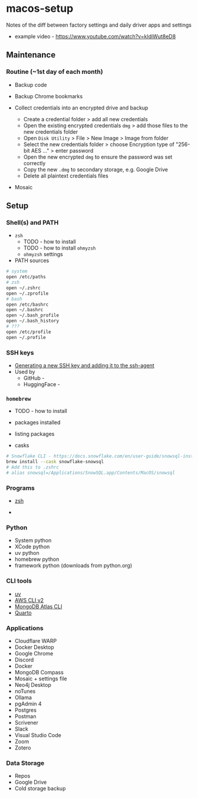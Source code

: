 # macos-setup
Notes of the diff between factory settings and daily driver apps and settings

- example video - https://www.youtube.com/watch?v=kIdiWut8eD8

## Maintenance
### Routine (~1st day of each month)
- Backup code
- Backup Chrome bookmarks
- Collect credentials into an encrypted drive and backup
  - Create a credential folder > add all new credentials
  - Open the existing encrypted credentials `dmg` > add those files to the new credentials folder
  - Open `Disk Utility` > File > New Image > Image from folder
  - Select the new credentials folder > choose Encryption type of "256-bit AES ..." > enter password
  - Open the new encrypted `dmg` to ensure the password was set correctly
  - Copy the new `.dmg` to secondary storage, e.g. Google Drive
  - Delete all plaintext credentials files

- Mosaic


## Setup

### Shell(s) and PATH
- `zsh`
  - TODO - how to install
  - TODO - how to install `ohmyzsh`
  - `ohmyzsh` settings
- PATH sources
```sh
# system
open /etc/paths
# zsh
open ~/.zshrc
open ~/.zprofile
# bash
open /etc/bashrc
open ~/.bashrc
open ~/.bash_profile
open ~/.bash_history
# ???
open /etc/profile
open ~/.profile
```

### SSH keys
- [Generating a new SSH key and adding it to the ssh-agent](https://docs.github.com/en/authentication/connecting-to-github-with-ssh/generating-a-new-ssh-key-and-adding-it-to-the-ssh-agent)
- Used by
  - GitHub - 
  - HuggingFace - 



### `homebrew`
- TODO - how to install
- packages installed
- listing packages

- casks
```sh
# Snowflake CLI - https://docs.snowflake.com/en/user-guide/snowsql-install-config
brew install --cask snowflake-snowsql
# Add this to .zshrc
# alias snowsql=/Applications/SnowSQL.app/Contents/MacOS/snowsql
```

### Programs
- [zsh](https://ohmyz.sh/)


- 

### Python
- System python
- XCode python
- uv python
- homebrew python
- framework python (downloads from python.org)

### CLI tools
- [uv](https://docs.astral.sh/uv/)
- [AWS CLI v2](https://docs.aws.amazon.com/cli/latest/userguide/getting-started-install.html)
- [MongoDB Atlas CLI](https://www.mongodb.com/docs/atlas/cli/current/install-atlas-cli/)
- [Quarto](https://quarto.org/docs/get-started/)

### Applications
- Cloudflare WARP
- Docker Desktop
- Google Chrome
- Discord
- Docker
- MongoDB Compass
- Mosaic + settings file
- Neo4j Desktop
- noTunes
- Ollama
- pgAdmin 4
- Postgres
- Postman
- Scrivener
- Slack
- Visual Studio Code
- Zoom
- Zotero

### Data Storage
- Repos
- Google Drive
- Cold storage backup


